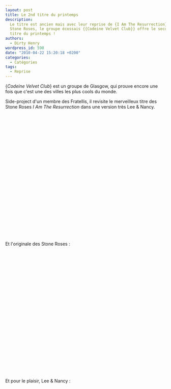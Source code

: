 ```yaml
---
layout: post
title: Le 2nd titre du printemps
description:
  Le titre est ancien mais avec leur reprise de {I Am The Resurrection} des
  Stone Roses, le groupe écossais {{Codeine Velvet Club}} offre le second grand
  titre du printemps !
authors:
  - Dirty Henry
wordpress_id: 598
date: "2010-04-22 15:20:18 +0200"
categories:
  - Catégories
tags:
  - Reprise
---
```


{_Codeine Velvet Club_} est un groupe de Glasgow, qui prouve encore une fois que
c'est une des villes les plus cools du monde.

Side-project d'un membre des Fratellis, il revisite le merveilleux titre des
Stone Roses _I Am The Resurrection_ dans une version très Lee & Nancy.

<object width="480" height="385"><param name="movie" value="http://www.youtube.com/v/qFMJ145mK1Q&hl=fr_FR&fs=1&"></param><param name="allowFullScreen" value="true"></param><param name="allowscriptaccess" value="always"></param><embed src="http://www.youtube.com/v/qFMJ145mK1Q&hl=fr_FR&fs=1&" type="application/x-shockwave-flash" allowscriptaccess="always" allowfullscreen="true" width="480" height="385"></embed></object>

Et l'originale des Stone Roses :

<object width="480" height="385"><param name="movie" value="http://www.youtube.com/v/e6QnK0yql8s&hl=fr_FR&fs=1&"></param><param name="allowFullScreen" value="true"></param><param name="allowscriptaccess" value="always"></param><embed src="http://www.youtube.com/v/e6QnK0yql8s&hl=fr_FR&fs=1&" type="application/x-shockwave-flash" allowscriptaccess="always" allowfullscreen="true" width="480" height="385"></embed></object>

Et pour le plaisir, Lee & Nancy :

<object width="480" height="385"><param name="movie" value="http://www.youtube.com/v/iHtPvUHjZfU&hl=fr_FR&fs=1&"></param><param name="allowFullScreen" value="true"></param><param name="allowscriptaccess" value="always"></param><embed src="http://www.youtube.com/v/iHtPvUHjZfU&hl=fr_FR&fs=1&" type="application/x-shockwave-flash" allowscriptaccess="always" allowfullscreen="true" width="480" height="385"></embed></object>
